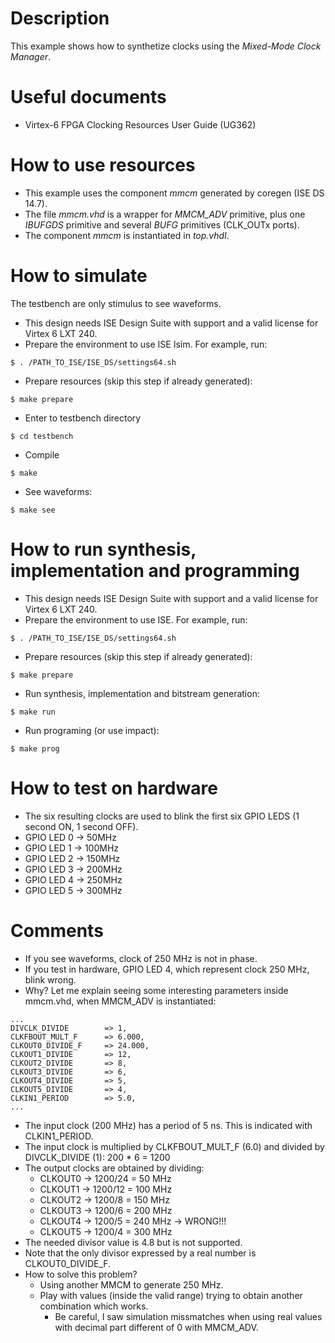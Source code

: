 # Description

This example shows how to synthetize clocks using the *Mixed-Mode Clock Manager*.

# Useful documents

* Virtex-6 FPGA Clocking Resources User Guide (UG362)

# How to use resources

* This example uses the component *mmcm* generated by coregen (ISE DS 14.7).
* The file *mmcm.vhd* is a wrapper for *MMCM_ADV* primitive, plus one *IBUFGDS* primitive and several *BUFG* primitives (CLK_OUTx ports).
* The component *mmcm* is instantiated in *top.vhdl*.

# How to simulate

The testbench are only stimulus to see waveforms.

* This design needs ISE Design Suite with support and a valid license for Virtex 6 LXT 240.
* Prepare the environment to use ISE Isim. For example, run:
```
$ . /PATH_TO_ISE/ISE_DS/settings64.sh
```
* Prepare resources (skip this step if already generated):
```
$ make prepare
```
* Enter to testbench directory
```
$ cd testbench
```
* Compile
```
$ make
```
* See waveforms:
```
$ make see
```

# How to run synthesis, implementation and programming

* This design needs ISE Design Suite with support and a valid license for Virtex 6 LXT 240.
* Prepare the environment to use ISE. For example, run:
```
$ . /PATH_TO_ISE/ISE_DS/settings64.sh
```
* Prepare resources (skip this step if already generated):
```
$ make prepare
```
* Run synthesis, implementation and bitstream generation:
```
$ make run
```
* Run programing (or use impact):
```
$ make prog
```

# How to test on hardware

* The six resulting clocks are used to blink the first six GPIO LEDS (1 second ON, 1 second OFF).
* GPIO LED 0 ->  50MHz
* GPIO LED 1 -> 100MHz
* GPIO LED 2 -> 150MHz
* GPIO LED 3 -> 200MHz
* GPIO LED 4 -> 250MHz
* GPIO LED 5 -> 300MHz

# Comments

* If you see waveforms, clock of 250 MHz is not in phase.
* If you test in hardware, GPIO LED 4, which represent clock 250 MHz, blink wrong.
* Why? Let me explain seeing some interesting parameters inside mmcm.vhd, when MMCM_ADV is instantiated:
```
...
DIVCLK_DIVIDE        => 1,
CLKFBOUT_MULT_F      => 6.000,
CLKOUT0_DIVIDE_F     => 24.000,
CLKOUT1_DIVIDE       => 12,
CLKOUT2_DIVIDE       => 8,
CLKOUT3_DIVIDE       => 6,
CLKOUT4_DIVIDE       => 5,
CLKOUT5_DIVIDE       => 4,
CLKIN1_PERIOD        => 5.0,
...
```
  * The input clock (200 MHz) has a period of 5 ns. This is indicated with CLKIN1_PERIOD.
  * The input clock is multiplied by CLKFBOUT_MULT_F (6.0) and divided by DIVCLK_DIVIDE (1): 200 * 6 = 1200
  * The output clocks are obtained by dividing:
    * CLKOUT0 -> 1200/24 = 50 MHz
    * CLKOUT1 -> 1200/12 = 100 MHz
    * CLKOUT2 -> 1200/8  = 150 MHz
    * CLKOUT3 -> 1200/6  = 200 MHz
    * CLKOUT4 -> 1200/5  = 240 MHz -> WRONG!!!
    * CLKOUT5 -> 1200/4  = 300 MHz
  * The needed divisor value is 4.8 but is not supported.
  * Note that the only divisor expressed by a real number is CLKOUT0_DIVIDE_F.
* How to solve this problem?
  * Using another MMCM to generate 250 MHz.
  * Play with values (inside the valid range) trying to obtain another combination which works.
    * Be careful, I saw simulation missmatches when using real values with decimal part different of 0 with MMCM_ADV.
